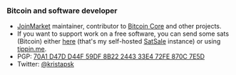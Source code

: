 ### Bitcoin and software developer

* [JoinMarket](https://github.com/JoinMarket-Org/JoinMarket-clientserver) maintainer, contributor to [Bitcoin Core](https://github.com/bitcoin/bitcoin) and other projects.
* If you want to support work on a free software, you can send some sats (Bitcoin) either [here](https://donate.kristapsk.lv/) (that's my self-hosted [SatSale](https://github.com/nickfarrow/SatSale) instance) or using [tippin.me](https://tippin.me/@kristapsk).
* PGP: [70A1 D47D D44F 59DF 8B22 2443 33E4 72FE 870C 7E5D](https://raw.githubusercontent.com/JoinMarket-Org/joinmarket-clientserver/master/pubkeys/KristapsKaupe.asc)
* Twitter: [@kristapsk](https://twitter.com/kristapsk)
